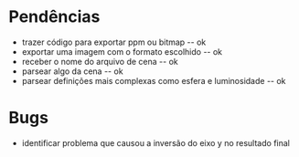 # Pendências

* trazer código para exportar ppm ou bitmap -- ok
* exportar uma imagem com o formato escolhido -- ok
* receber o nome do arquivo de cena -- ok
* parsear algo da cena -- ok
* parsear definições mais complexas como esfera e luminosidade -- ok

# Bugs

* identificar problema que causou a inversão do eixo y no resultado final 
